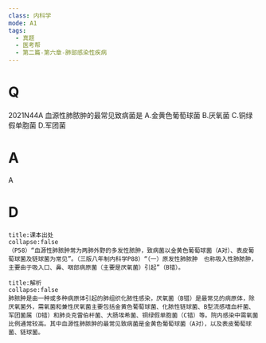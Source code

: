 ```yaml
---
class: 内科学
mode: A1
tags:
  - 真题
  - 医考帮
  - 第二篇-第六章-肺部感染性疾病
---
```


# Q
2021N44A 血源性肺脓肿的最常见致病菌是
A.金黄色葡萄球菌
B.厌氧菌
C.铜绿假单胞菌
D.军团菌

# A
A
# D
```ad-note
title:课本出处
collapse:false
（P58）“血源性肺脓肿常为两肺外野的多发性脓肿，致病菌以金黄色葡萄球菌（A对）、表皮葡萄球菌及链球菌为常见”。（三版八年制内科学P88）“（一）原发性肺脓肿　也称吸入性肺脓肿，主要由于吸入口、鼻、咽部病原菌（主要是厌氧菌）引起”（B错）。
```

```ad-summary
title:解析
collapse:false
肺脓肿是由一种或多种病原体引起的肺组织化脓性感染，厌氧菌（B错）是最常见的病原体，除厌氧菌外，需氧菌和兼性厌氧菌主要包括金黄色葡萄球菌、化脓性链球菌、B型流感嗜血杆菌、军团菌属（D错）和肺炎克雷伯杆菌、大肠埃希菌、铜绿假单胞菌（C错）等。院内感染中需氧菌比例通常较高。其中血源性肺脓肿的最常见致病菌是金黄色葡萄球菌（A对），以及表皮葡萄球菌、链球菌。
```

